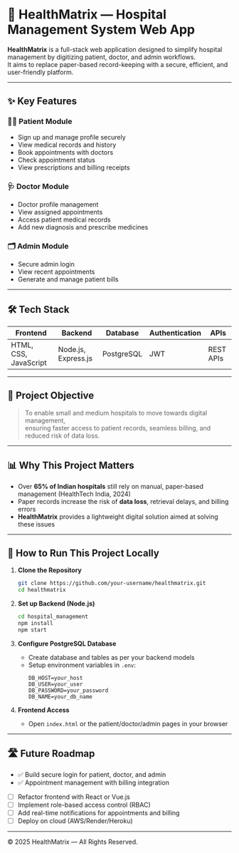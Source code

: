 # 🏥 HealthMatrix — Hospital Management System Web App

**HealthMatrix** is a full-stack web application designed to simplify hospital management by digitizing patient, doctor, and admin workflows.  
It aims to replace paper-based record-keeping with a secure, efficient, and user-friendly platform.

---

## ✨ Key Features

### 👩‍⚕️ Patient Module
- Sign up and manage profile securely
- View medical records and history
- Book appointments with doctors
- Check appointment status
- View prescriptions and billing receipts

### 🩺 Doctor Module
- Doctor profile management
- View assigned appointments
- Access patient medical records
- Add new diagnosis and prescribe medicines

### 🗂️ Admin Module
- Secure admin login
- View recent appointments
- Generate and manage patient bills

---

## 🛠️ Tech Stack

| Frontend  | Backend | Database | Authentication | APIs |
|-----------|---------|----------|-----------------|------|
| HTML, CSS, JavaScript | Node.js, Express.js | PostgreSQL | JWT | REST APIs |

---

## 🎯 Project Objective

> To enable small and medium hospitals to move towards digital management,  
> ensuring faster access to patient records, seamless billing, and reduced risk of data loss.

---

## 📊 Why This Project Matters

- Over **65% of Indian hospitals** still rely on manual, paper-based management (HealthTech India, 2024)
- Paper records increase the risk of **data loss**, retrieval delays, and billing errors
- **HealthMatrix** provides a lightweight digital solution aimed at solving these issues  

---

## 🚀 How to Run This Project Locally

1. **Clone the Repository**
   ```bash
   git clone https://github.com/your-username/healthmatrix.git
   cd healthmatrix
   ```

2. **Set up Backend (Node.js)**
   ```bash
   cd hospital_management
   npm install
   npm start
   ```

3. **Configure PostgreSQL Database**  
   - Create database and tables as per your backend models  
   - Setup environment variables in `.env`:
     ```
     DB_HOST=your_host
     DB_USER=your_user
     DB_PASSWORD=your_password
     DB_NAME=your_db_name
     ```

4. **Frontend Access**  
   - Open `index.html` or the patient/doctor/admin pages in your browser  

---

## 🛣️ Future Roadmap
- ✅ Build secure login for patient, doctor, and admin  
- ✅ Appointment management with billing integration  
- [ ] Refactor frontend with React or Vue.js  
- [ ] Implement role-based access control (RBAC)  
- [ ] Add real-time notifications for appointments and billing  
- [ ] Deploy on cloud (AWS/Render/Heroku)

---

© 2025 HealthMatrix — All Rights Reserved.

